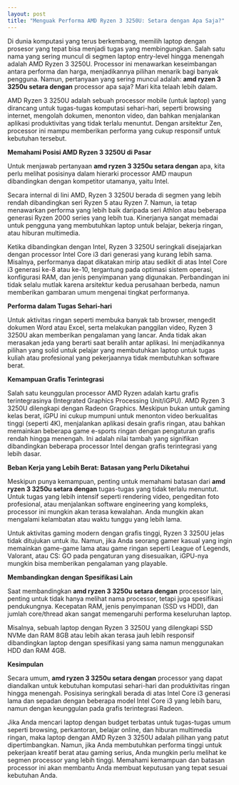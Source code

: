 ```yaml
---
layout: post
title: "Menguak Performa AMD Ryzen 3 3250U: Setara dengan Apa Saja?"
---
```


Di dunia komputasi yang terus berkembang, memilih laptop dengan prosesor yang tepat bisa menjadi tugas yang membingungkan. Salah satu nama yang sering muncul di segmen laptop entry-level hingga menengah adalah AMD Ryzen 3 3250U. Processor ini menawarkan keseimbangan antara performa dan harga, menjadikannya pilihan menarik bagi banyak pengguna. Namun, pertanyaan yang sering muncul adalah: **amd ryzen 3 3250u setara dengan** processor apa saja? Mari kita telaah lebih dalam.

AMD Ryzen 3 3250U adalah sebuah processor mobile (untuk laptop) yang dirancang untuk tugas-tugas komputasi sehari-hari, seperti browsing internet, mengolah dokumen, menonton video, dan bahkan menjalankan aplikasi produktivitas yang tidak terlalu menuntut. Dengan arsitektur Zen, processor ini mampu memberikan performa yang cukup responsif untuk kebutuhan tersebut.

**Memahami Posisi AMD Ryzen 3 3250U di Pasar**

Untuk menjawab pertanyaan **amd ryzen 3 3250u setara dengan** apa, kita perlu melihat posisinya dalam hierarki processor AMD maupun dibandingkan dengan kompetitor utamanya, yaitu Intel.

Secara internal di lini AMD, Ryzen 3 3250U berada di segmen yang lebih rendah dibandingkan seri Ryzen 5 atau Ryzen 7. Namun, ia tetap menawarkan performa yang lebih baik daripada seri Athlon atau beberapa generasi Ryzen 2000 series yang lebih tua. Kinerjanya sangat memadai untuk pengguna yang membutuhkan laptop untuk belajar, bekerja ringan, atau hiburan multimedia.

Ketika dibandingkan dengan Intel, Ryzen 3 3250U seringkali disejajarkan dengan processor Intel Core i3 dari generasi yang kurang lebih sama. Misalnya, performanya dapat dikatakan mirip atau sedikit di atas Intel Core i3 generasi ke-8 atau ke-10, tergantung pada optimasi sistem operasi, konfigurasi RAM, dan jenis penyimpanan yang digunakan. Perbandingan ini tidak selalu mutlak karena arsitektur kedua perusahaan berbeda, namun memberikan gambaran umum mengenai tingkat performanya.

**Performa dalam Tugas Sehari-hari**

Untuk aktivitas ringan seperti membuka banyak tab browser, mengedit dokumen Word atau Excel, serta melakukan panggilan video, Ryzen 3 3250U akan memberikan pengalaman yang lancar. Anda tidak akan merasakan jeda yang berarti saat beralih antar aplikasi. Ini menjadikannya pilihan yang solid untuk pelajar yang membutuhkan laptop untuk tugas kuliah atau profesional yang pekerjaannya tidak membutuhkan software berat.

**Kemampuan Grafis Terintegrasi**

Salah satu keunggulan processor AMD Ryzen adalah kartu grafis terintegrasinya (Integrated Graphics Processing Unit/iGPU). AMD Ryzen 3 3250U dilengkapi dengan Radeon Graphics. Meskipun bukan untuk gaming kelas berat, iGPU ini cukup mumpuni untuk menonton video berkualitas tinggi (seperti 4K), menjalankan aplikasi desain grafis ringan, atau bahkan memainkan beberapa game e-sports ringan dengan pengaturan grafis rendah hingga menengah. Ini adalah nilai tambah yang signifikan dibandingkan beberapa processor Intel dengan grafis terintegrasi yang lebih dasar.

**Beban Kerja yang Lebih Berat: Batasan yang Perlu Diketahui**

Meskipun punya kemampuan, penting untuk memahami batasan dari **amd ryzen 3 3250u setara dengan** tugas-tugas yang tidak terlalu menuntut. Untuk tugas yang lebih intensif seperti rendering video, pengeditan foto profesional, atau menjalankan software engineering yang kompleks, processor ini mungkin akan terasa kewalahan. Anda mungkin akan mengalami kelambatan atau waktu tunggu yang lebih lama.

Untuk aktivitas gaming modern dengan grafis tinggi, Ryzen 3 3250U jelas tidak ditujukan untuk itu. Namun, jika Anda seorang gamer kasual yang ingin memainkan game-game lama atau game ringan seperti League of Legends, Valorant, atau CS: GO pada pengaturan yang disesuaikan, iGPU-nya mungkin bisa memberikan pengalaman yang playable.

**Membandingkan dengan Spesifikasi Lain**

Saat membandingkan **amd ryzen 3 3250u setara dengan** processor lain, penting untuk tidak hanya melihat nama processor, tetapi juga spesifikasi pendukungnya. Kecepatan RAM, jenis penyimpanan (SSD vs HDD), dan jumlah core/thread akan sangat memengaruhi performa keseluruhan laptop.

Misalnya, sebuah laptop dengan Ryzen 3 3250U yang dilengkapi SSD NVMe dan RAM 8GB atau lebih akan terasa jauh lebih responsif dibandingkan laptop dengan spesifikasi yang sama namun menggunakan HDD dan RAM 4GB.

**Kesimpulan**

Secara umum, **amd ryzen 3 3250u setara dengan** processor yang dapat diandalkan untuk kebutuhan komputasi sehari-hari dan produktivitas ringan hingga menengah. Posisinya seringkali berada di atas Intel Core i3 generasi lama dan sepadan dengan beberapa model Intel Core i3 yang lebih baru, namun dengan keunggulan pada grafis terintegrasi Radeon.

Jika Anda mencari laptop dengan budget terbatas untuk tugas-tugas umum seperti browsing, perkantoran, belajar online, dan hiburan multimedia ringan, maka laptop dengan AMD Ryzen 3 3250U adalah pilihan yang patut dipertimbangkan. Namun, jika Anda membutuhkan performa tinggi untuk pekerjaan kreatif berat atau gaming serius, Anda mungkin perlu melihat ke segmen processor yang lebih tinggi. Memahami kemampuan dan batasan processor ini akan membantu Anda membuat keputusan yang tepat sesuai kebutuhan Anda.
